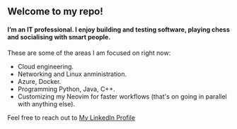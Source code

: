 ## Welcome to my repo! 
#### I’m an IT professional. I enjoy building and testing software, playing chess and socialising with smart people.
These are some of the areas I am focused on right now:
- Cloud engineering.
- Networking and Linux anministration.
- Azure, Docker.
- Programming Python, Java, C++.
- Customizing my Neovim for faster workflows (that's on going in parallel with anything else).

Feel free to reach out to [My LinkedIn Profile](https://www.linkedin.com/in/oleg-itskovich-85a3388/)




<!--
**Oleg-Itskovich/Oleg-Itskovich** is a ✨ _special_ ✨ repository because its `README.md` (this file) appears on your GitHub profile.

Here are some ideas to get you started:

- 🔭 I’m currently working on ...
- 🌱 I’m currently learning ...
- 👯 I’m looking to collaborate on ...
- 🤔 I’m looking for help with ...
- 💬 Ask me about ...
- 📫 How to reach me: ...
- 😄 Pronouns: ...
- ⚡ Fun fact: ...
-->
